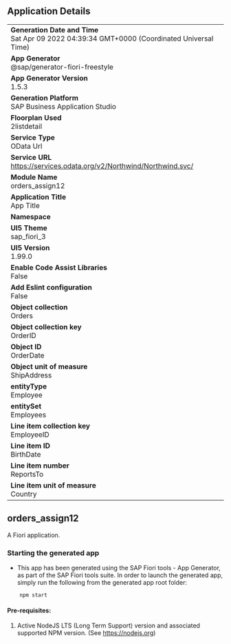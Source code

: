## Application Details
|               |
| ------------- |
|**Generation Date and Time**<br>Sat Apr 09 2022 04:39:34 GMT+0000 (Coordinated Universal Time)|
|**App Generator**<br>@sap/generator-fiori-freestyle|
|**App Generator Version**<br>1.5.3|
|**Generation Platform**<br>SAP Business Application Studio|
|**Floorplan Used**<br>2listdetail|
|**Service Type**<br>OData Url|
|**Service URL**<br>https://services.odata.org/v2/Northwind/Northwind.svc/
|**Module Name**<br>orders_assign12|
|**Application Title**<br>App Title|
|**Namespace**<br>|
|**UI5 Theme**<br>sap_fiori_3|
|**UI5 Version**<br>1.99.0|
|**Enable Code Assist Libraries**<br>False|
|**Add Eslint configuration**<br>False|
|**Object collection**<br>Orders|
|**Object collection key**<br>OrderID|
|**Object ID**<br>OrderDate|
|**Object unit of measure**<br>ShipAddress|
|**entityType**<br>Employee|
|**entitySet**<br>Employees|
|**Line item collection key**<br>EmployeeID|
|**Line item ID**<br>BirthDate|
|**Line item number**<br>ReportsTo|
|**Line item unit of measure**<br>Country|

## orders_assign12

A Fiori application.

### Starting the generated app

-   This app has been generated using the SAP Fiori tools - App Generator, as part of the SAP Fiori tools suite.  In order to launch the generated app, simply run the following from the generated app root folder:

```
    npm start
```

#### Pre-requisites:

1. Active NodeJS LTS (Long Term Support) version and associated supported NPM version.  (See https://nodejs.org)


